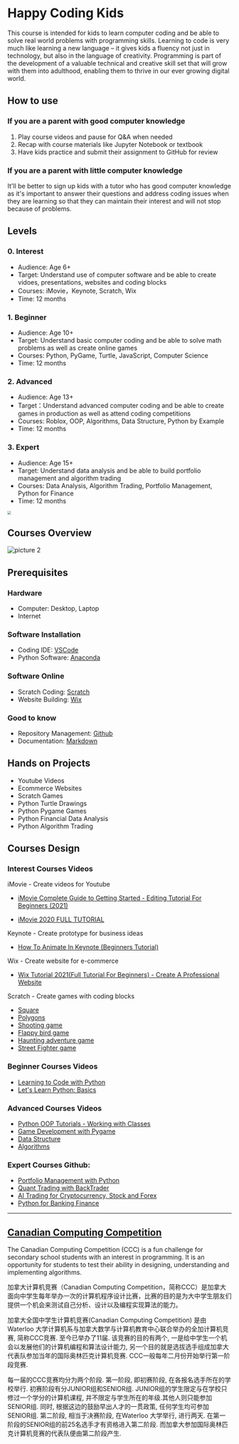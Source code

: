# Happy Coding Kids

This course is intended for kids to learn computer coding and be able to solve real world problems with programming skills. Learning to code is very much like learning a new language – it gives kids a fluency not just in technology, but also in the language of creativity. Programming is part of the development of a valuable technical and creative skill set that will grow with them into adulthood, enabling them to thrive in our ever growing digital world.

## How to use

### If you are a parent with good computer knowledge
1. Play course videos and pause for Q&A when needed
2. Recap with course materials like Jupyter Notebook or textbook
3. Have kids practice and submit their assignment to GitHub for review

### If you are a parent with little computer knowledge
It'll be better to sign up kids with a tutor who has good computer knowledge as it's important to answer their questions and address coding issues when they are learning so that they can maintain their interest and will not stop because of problems.

## Levels

### 0. Interest
* Audience: Age 6+
* Target: Understand use of computer software and be able to create vidoes, presentations, websites and coding blocks
* Courses: iMovie，Keynote, Scratch, Wix
* Time: 12 months
  
### 1. Beginner
* Audience: Age 10+ 
* Target: Understand basic computer coding and be able to solve math problems as well as create online games
* Courses: Python, PyGame, Turtle, JavaScript, Computer Science
* Time: 12 months

### 2. Advanced
* Audience: Age 13+
* Target：Understand advanced computer coding and be able to create games in production as well as attend coding competitions
* Courses: Roblox, OOP, Algorithms, Data Structure, Python by Example
* Time: 12 months
  
### 3. Expert
* Audience: Age 15+ 
* Target: Understand data analysis and be able to build portfolio management and algorithm trading
* Courses: Data Analysis, Algorithm Trading, Portfolio Management, Python for Finance
* Time: 12 months

 <img src="images/b2913c522b9813e76be906b5518cf1487206ac95c95c5636d39586696664c08b.png" style="zoom:50%;" />

## Courses Overview
![picture 2](images/c2bd9862468b12d09fcb2bc22458f88e3c8a009301a5f8cf9f59fcbee7f678d6.png)  
 

## Prerequisites

### Hardware 
* Computer: Desktop, Laptop
* Internet

### Software Installation
* Coding IDE: [VSCode](https://code.visualstudio.com/download)
* Python Software: [Anaconda](https://www.anaconda.com/download/#macos)

### Software Online 
* Scratch Coding: [Scratch](https://scratch.mit.edu/)
* Website Building: [Wix](https://www.wix.com) 

### Good to know
- Repository Management: [Github](https://www.youtube.com/watch?v=w3jLJU7DT5E)
- Documentation: [Markdown](https://www.youtube.com/watch?v=6A5EpqqDOdk&t=263s)


## Hands on Projects
- Youtube Videos
- Ecommerce Websites
- Scratch Games
- Python Turtle Drawings
- Python Pygame Games
- Python Financial Data Analysis
- Python Algorithm Trading

## Courses Design

### Interest Courses Videos

iMovie - Create videos for Youtube

* 	[iMovie Complete Guide to Getting Started - Editing Tutorial For Beginners (2021)](https://www.youtube.com/watch?v=eyNcc5EpXkM)

* 	[iMovie 2020 FULL TUTORIAL](https://www.youtube.com/watch?v=ljAWrpmEFoU)

Keynote - Create prototype for business ideas

* 	[How To Animate In Keynote (Beginners Tutorial)](https://www.youtube.com/watch?v=GTVFw3CzYUA)

Wix - Create website for e-commerce

* 	[Wix Tutorial 2021(Full Tutorial For Beginners) - Create A Professional Website](https://www.youtube.com/watch?v=nIKbN5pBSXo)

Scratch - Create games with coding blocks

* 	[Square](https://www.youtube.com/watch?v=EbBbWfvbMiU)
* 	[Polygons](https://www.youtube.com/watch?v=KFwgPVjMjak)
*  	[Shooting game](https://www.youtube.com/watch?v=QXru0rSV2ZQ&t=575s) 
* 	[Flappy bird game](https://www.youtube.com/watch?v=V11A1iqQ_V8&list=PLBm8I171dvlyKvrTADogMruDbZ-oZ8ZFm)
* 	[Haunting adventure game]() 
* 	[Street Fighter game]() 

### Beginner Courses Videos

* [Learning to Code with Python](https://www.youtube.com/playlist?list=PLsk-HSGFjnaGe7sS_4VpZoEtZF2VoWtoR)
* [Let's Learn Python: Basics](https://www.youtube.com/playlist?list=PL82YdDfxhWsDJTq5f0Ae7M7yGcA26wevJ)

### Advanced Courses Videos

* [Python OOP Tutorials - Working with Classes](https://www.youtube.com/playlist?list=PL-osiE80TeTsqhIuOqKhwlXsIBIdSeYtc)
* [Game Development with Pygame](https://www.youtube.com/playlist?list=PLsk-HSGFjnaH5yghzu7PcOzm9NhsW0Urw)
* [Data Structure](https://www.raspberrypi.org/learning/visualising-sorting-with-python/lessons/)
* [Algorithms](http://interactivepython.org )


### Expert Courses Github:
* [Portfolio Management with Python](https://github.com/data-octo/algorithmic-trading-python)
* [Quant Trading with BackTrader](https://github.com/data-octo/quant-learning)
* [AI Trading for Cryptocurrency, Stock and Forex](https://github.com/data-octo/AITrading)
* [Python for Banking Finance](https://github.com/data-octo/python-for-banking-finance)

---

## [Canadian Computing Competition](http://www.cemc.uwaterloo.ca/contests/computing/details.html)

The Canadian Computing Competition (CCC) is a fun challenge for secondary school students with an interest in programming. It is an opportunity for students to test their ability in designing, understanding and implementing algorithms.

加拿大计算机竞赛（Canadian Computing Competition，简称CCC）是加拿大面向中学生每年举办一次的计算机程序设计比赛，比赛的目的是为大中学生朋友们提供一个机会来测试自己分析、设计以及编程实现算法的能力。

加拿大全国中学生计算机竞赛(Canadian Computing Competition) 是由Waterloo 大学计算机系与加拿大数学与计算机教育中心联合举办的全加计算机竞赛, 简称CCC竞赛. 至今已举办了11届. 该竞赛的目的有两个, 一是给中学生一个机会以发展他们的计算机编程和算法设计能力, 另一个目的就是选拔选手组成加拿大代表队参加当年的国际奥林匹克计算机竞赛. CCC一般每年二月份开始举行第一阶段竞赛.

每一届的CCC竞赛均分为两个阶段. 第一阶段, 即初赛阶段, 在各报名选手所在的学校举行. 初赛阶段有分JUNIOR组和SENIOR组. JUNIOR组的学生限定与在学校只修过一个学分的计算机课程, 并不限定与学生所在的年级.其他人则只能参加SENIOR组. 同时, 根据这边的鼓励早出人才的一贯政策, 任何学生均可参加SENIOR组. 第二阶段, 相当于决赛阶段, 在Waterloo 大学举行, 进行两天. 在第一阶段的SENIOR组的前25名选手才有资格进入第二阶段. 而加拿大参加国际奥林匹克计算机竞赛的代表队便由第二阶段产生.

